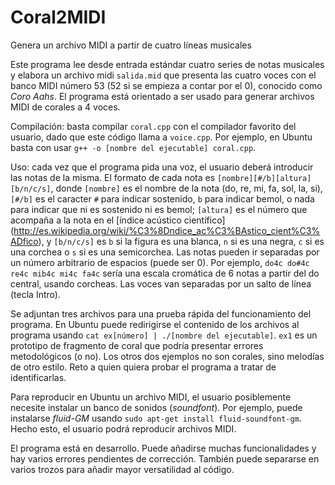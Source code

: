 # Coral2MIDI
Genera un archivo MIDI a partir de cuatro líneas musicales


Este programa lee desde entrada estándar cuatro series de notas musicales y elabora un archivo midi `salida.mid` que presenta las cuatro voces con el banco MIDI número 53 (52 si se empieza a contar por el 0), conocido como *Coro Aahs*. El programa está orientado a ser usado para generar archivos MIDI de corales a 4 voces.

Compilación: basta compilar `coral.cpp` con el compilador favorito del usuario, dado que este código llama a `voice.cpp`. Por ejemplo, en Ubuntu basta con usar `g++ -o [nombre del ejecutable] coral.cpp`.

Uso: cada vez que el programa pida una voz, el usuario deberá introducir las notas de la misma. El formato de cada nota es `[nombre][#/b][altura][b/n/c/s]`, donde `[nombre]` es el nombre de la nota (do, re, mi, fa, sol, la, si), `[#/b]` es el caracter `#` para indicar sostenido, `b` para indicar bemol, o nada para indicar que ni es sostenido ni es bemol; `[altura]` es el número que acompaña a la nota en el [índice acústico científico] (http://es.wikipedia.org/wiki/%C3%8Dndice_ac%C3%BAstico_cient%C3%ADfico), y `[b/n/c/s]` es `b` si la figura es una blanca, `n` si es una negra, `c` si es una corchea o `s` si es una semicorchea. Las notas pueden ir separadas por un número arbitrario de espacios (puede ser 0). Por ejemplo, `do4c do#4c re4c mib4c mi4c fa4c` sería una escala cromática de 6 notas a partir del do central, usando corcheas. Las voces van separadas por un salto de línea (tecla Intro).

Se adjuntan tres archivos para una prueba rápida del funcionamiento del programa. En Ubuntu puede redirigirse el contenido de los archivos al programa usando `cat ex[número] | ./[nombre del ejecutable]`. `ex1` es un prototipo de fragmento de coral que podría presentar errores metodológicos (o no). Los otros dos ejemplos no son corales, sino melodías de otro estilo. Reto a quien quiera probar el programa a tratar de identificarlas.

Para reproducir en Ubuntu un archivo MIDI, el usuario posiblemente necesite instalar un banco de sonidos (*soundfont*). Por ejemplo, puede instalarse *fluid-GM* usando `sudo apt-get install fluid-soundfont-gm`. Hecho esto, el usuario podrá reproducir archivos MIDI.

El programa está en desarrollo. Puede añadirse muchas funcionalidades y hay varios errores pendientes de corrección. También puede separarse en varios trozos para añadir mayor versatilidad al código.

